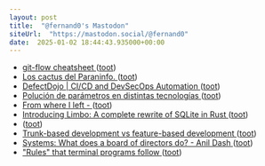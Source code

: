 ```yaml
---
layout: post
title:  "@fernand0's Mastodon"
siteUrl:  "https://mastodon.social/@fernand0"
date:  2025-01-02 18:44:43.935000+00:00
---
```

*  [git-flow cheatsheet   ](https://danielkummer.github.io/git-flow-cheatsheet/) ([toot](https://mastodon.social/@fernand0/113760238563079442))
*  [Los cactus del Paraninfo. ](https://avecesunafoto.wordpress.com/2025/01/02/los-cactus-del-paraninfo) ([toot](https://mastodon.social/@fernand0/113760133318135426))
*  [DefectDojo \| CI/CD and DevSecOps Automation ](https://www.defectdojo.org) ([toot](https://mastodon.social/@fernand0/113759861032131371))
*  [Polución de parámetros en distintas tecnologías ](http://fernand0.github.io//polucion-parametros-2024) ([toot](https://mastodon.social/@fernand0/113759719334340591))
*  [From where I left -  ](https://antirez.com/news/14) ([toot](https://mastodon.social/@fernand0/113759654467245758))
*  [Introducing Limbo: A complete rewrite of SQLite in Rust ](https://turso.tech/blog/introducing-limbo-a-complete-rewrite-of-sqlite-in-rus) ([toot](https://mastodon.social/@fernand0/113759542546871572))
*  [ ](https://mastodon.social/@BurpBlog) ([toot](https://mastodon.social/@fernand0/113759209568814549))
*  [Trunk-based development vs feature-based development ](https://circleci.com/blog/trunk-vs-feature-based-dev) ([toot](https://mastodon.social/@fernand0/113758659915819110))
*  [Systems: What does a board of directors do? - Anil Dash ](https://www.anildash.com//2024/06/20/dash-board) ([toot](https://mastodon.social/@fernand0/113758431786063140))
*  ["Rules" that terminal programs follow ](https://jvns.ca/blog/2024/11/26/terminal-rules) ([toot](https://mastodon.social/@fernand0/113758308620221327))

